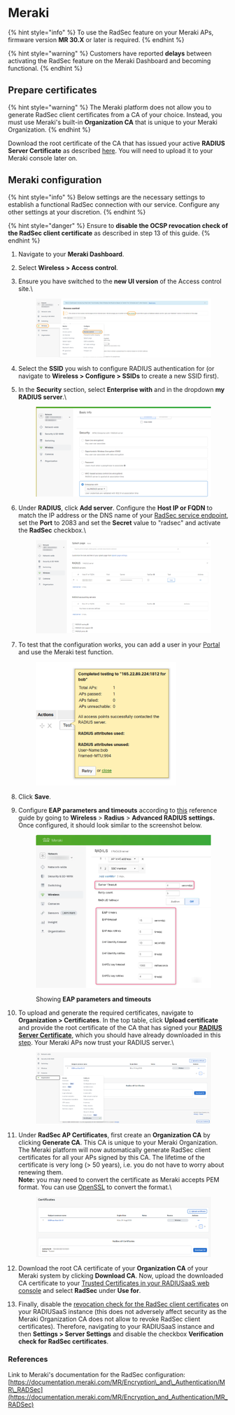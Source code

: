 # Meraki



{% hint style="info" %}
To use the RadSec feature on your Meraki APs, firmware version **MR 30.X** or later is required.
{% endhint %}

{% hint style="warning" %}
Customers have reported **delays** between activating the RadSec feature on the Meraki Dashboard and becoming functional.
{% endhint %}

## Prepare certificates

{% hint style="warning" %}
The Meraki platform does not allow you to generate RadSec client certificates from a CA of your choice. Instead, you must use Meraki's built-in **Organization CA** that is unique to your Meraki Organization.
{% endhint %}

Download the root certificate of the CA that has issued your active **RADIUS Server Certificate** as described [here](../../../admin-portal/settings/settings-server.md#download). You will need to upload it to your Meraki console later on.

## Meraki configuration

{% hint style="info" %}
Below settings are the necessary settings to establish a functional RadSec connection with our service. Configure any other settings at your discretion.
{% endhint %}

{% hint style="danger" %}
Ensure to **disable the OCSP revocation check of the RadSec client certificate** as described in step 13 of this guide.
{% endhint %}

1. Navigate to your **Meraki Dashboard**.
2. Select **Wireless > Access control**.
3.  Ensure you have switched to the **new UI version** of the Access control site.\


    <figure><img src="../../../../.gitbook/assets/Bild-1-Edited (2).png" alt=""><figcaption></figcaption></figure>
4. Select the **SSID** you wish to configure RADIUS authentication for (or navigate to **Wireless > Configure > SSIDs** to create a new SSID first).
5.  In the **Security** section, select **Enterprise with** and in the dropdown **my RADIUS server**.\


    <figure><img src="../../../../.gitbook/assets/Bild-2-Edited.png" alt=""><figcaption></figcaption></figure>
6.  Under **RADIUS**, click **Add server**. Configure the **Host IP or FQDN** to match the IP address or the DNS name of your [RadSec service endpoint](../../../admin-portal/settings/settings-server.md#properties), set the **Port** to 2083 and  set the **Secret** value to "radsec" and activate the **RadSec** checkbox.\


    <figure><img src="../../../../.gitbook/assets/Bild-3-Edited.png" alt=""><figcaption></figcaption></figure>
7.  To test that the configuration works, you can add a user in your [Portal ](../../../admin-portal/users.md#add-a-new-user)and use the Meraki test function.



    <figure><img src="../../../.gitbook/assets/image (1) (1).png" alt="" width="320"><figcaption></figcaption></figure>
8. Click **Save**.
9.  Configure **EAP parameters and timeouts** according to [this](../../../other/faqs/general.md#timers-and-timeouts) reference guide by going to **Wireless** > **Radius** > **Advanced RADIUS settings.** Once configured, it should look similar to the screenshot below.&#x20;

    <figure><img src="../../../../.gitbook/assets/image (388).png" alt=""><figcaption><p>Showing <strong>EAP parameters and timeouts</strong></p></figcaption></figure>
10. To upload and generate the required certificates, navigate to **Organization > Certificates**. In the top table, click **Upload certificate** and provide the root certificate of the CA that has signed your [**RADIUS Server Certificate**](../../../admin-portal/settings/settings-server.md#server-certificates), which you should have already downloaded in this [step](meraki.md#prepare-certificates). Your Meraki APs now trust your RADIUS server.\


    <figure><img src="../../../../.gitbook/assets/Bild-4-Edited.png" alt=""><figcaption></figcaption></figure>
11. Under **RadSec AP Certificates**, first create an **Organization CA** by clicking **Generate CA**. This CA is unique to your Meraki Organization.\
    The Meraki platform will now automatically generate RadSec client certificates for all your APs signed by this CA. The lifetime of the certificate is very long (> 50 years), i.e. you do not have to worry about renewing them.\
    **Note:** you may need to convert the certificate as Meraki accepts PEM format. You can use [OpenSSL](https://docs.openssl.org/3.0/man1/openssl-x509/) to convert the format.\


    <figure><img src="../../../.gitbook/assets/image (25).png" alt=""><figcaption></figcaption></figure>
12. Download the root CA certificate of your **Organization CA** of your Meraki system by clicking **Download CA**. Now, upload the downloaded CA certificate to your [Trusted Certificates in your RADIUSaaS web console](../../../admin-portal/settings/trusted-roots.md#add) and select **RadSec** under **Use for**.
13. Finally, disable the [revocation check for the RadSec client certificates](../../../admin-portal/settings/settings-server.md#verification-check-for-radsec-certificates) on your RADIUSaaS instance (this does not adversely affect security as the Meraki Organization CA does not allow to revoke RadSec client certificates). Therefore, navigating to your RADIUSaaS instance and then **Settings > Server Settings** and disable the checkbox **Verification check for RadSec certificates**.

### References

Link to Meraki's documentation for the RadSec configuration: [https://documentation.meraki.com/MR/Encryption\_and\_Authentication/MR\_RADSec](https://documentation.meraki.com/MR/Encryption_and_Authentication/MR_RADSec)
